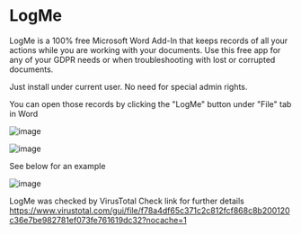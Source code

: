 # LogMe

LogMe is a 100% free Microsoft Word Add-In that keeps records of all your actions while you are working with your documents.
Use this free app for any of your GDPR needs or when troubleshooting with lost or corrupted documents.

Just install under current user. No need for special admin rights.

You can open those records by clicking the "LogMe" button under "File" tab in Word

![image](https://user-images.githubusercontent.com/94911727/156038642-286f37d3-07ee-4dad-8ecc-576c5780ec40.png)


![image](https://user-images.githubusercontent.com/94911727/156038684-01174312-c105-42f9-b648-2795be7ab4f9.png)

See below for an example

![image](https://user-images.githubusercontent.com/94911727/156038759-1741fa87-2f31-4c4b-b7b1-babfe9706308.png)

LogMe was checked by VirusTotal
Check link for further details
https://www.virustotal.com/gui/file/f78a4df65c371c2c812fcf868c8b200120c36e7be982781ef073fe761619dc32?nocache=1
